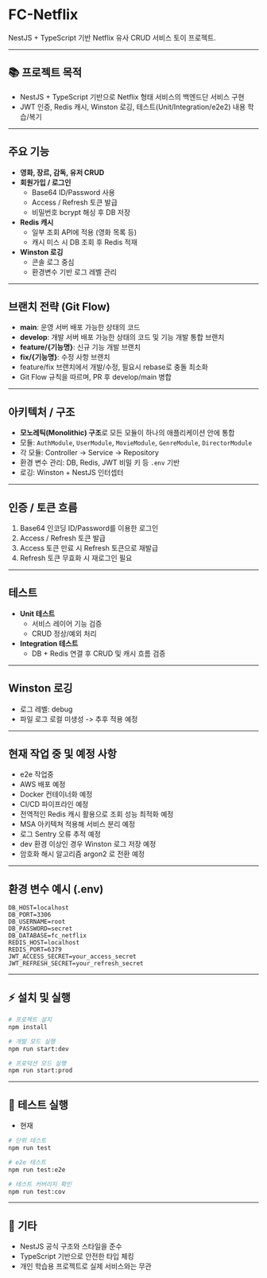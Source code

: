 # FC-Netflix

NestJS + TypeScript 기반 Netflix 유사 CRUD 서비스 토이 프로젝트.  

---

## 📚 프로젝트 목적
- NestJS + TypeScript 기반으로 Netflix 형태 서비스의 백엔드단 서비스 구현
- JWT 인증, Redis 캐시, Winston 로깅, 테스트(Unit/Integration/e2e2) 내용 학습/복기

---

## 주요 기능
- **영화, 장르, 감독, 유저 CRUD**
- **회원가입 / 로그인**
    - Base64 ID/Password 사용
    - Access / Refresh 토큰 발급
    - 비밀번호 bcrypt 해싱 후 DB 저장
- **Redis 캐시**
    - 일부 조회 API에 적용 (영화 목록 등)
    - 캐시 미스 시 DB 조회 후 Redis 적재
- **Winston 로깅**
    - 콘솔 로그 중심
    - 환경변수 기반 로그 레벨 관리

---

## 브랜치 전략 (Git Flow)
- **main**: 운영 서버 배포 가능한 상태의 코드
- **develop**: 개발 서버 배포 가능한 상태의 코드 및 기능 개발 통합 브랜치
- **feature/{기능명}**: 신규 기능 개발 브랜치
- **fix/{기능명}**: 수정 사항 브랜치
- feature/fix 브랜치에서 개발/수정, 필요시 rebase로 충돌 최소화
- Git Flow 규칙을 따르며, PR 후 develop/main 병합

---

## 아키텍처 / 구조
- **모노레틱(Monolithic) 구조**로 모든 모듈이 하나의 애플리케이션 안에 통합
- 모듈: `AuthModule`, `UserModule`, `MovieModule`, `GenreModule`, `DirectorModule`
- 각 모듈: Controller → Service → Repository
- 환경 변수 관리: DB, Redis, JWT 비밀 키 등 `.env` 기반
- 로깅: Winston + NestJS 인터셉터

---

## 인증 / 토큰 흐름
1. Base64 인코딩 ID/Password를 이용한 로그인
2. Access / Refresh 토큰 발급
3. Access 토큰 만료 시 Refresh 토큰으로 재발급
4. Refresh 토큰 무효화 시 재로그인 필요

---

## 테스트
- **Unit 테스트**
    - 서비스 레이어 기능 검증
    - CRUD 정상/예외 처리
- **Integration 테스트**
    - DB + Redis 연결 후 CRUD 및 캐시 흐름 검증

---

## Winston 로깅
- 로그 레벨: debug
- 파일 로그 로컬 미생성 -> 추후 적용 예정

---

## 현재 작업 중 및 예정 사항
- e2e 작업중
- AWS 배포 예정
- Docker 컨테이너화 예정
- CI/CD 파이프라인 예정
- 전역적인 Redis 캐시 활용으로 조회 성능 최적화 예정
- MSA 아키텍쳐 적용해 서비스 분리 예정
- 로그 Sentry 오류 추적 예정
- dev 환경 이상인 경우 Winston 로그 저장 예정
- 암호화 해시 알고리즘 argon2 로 전환 예정

---

## 환경 변수 예시 (.env)
```env
DB_HOST=localhost
DB_PORT=3306
DB_USERNAME=root
DB_PASSWORD=secret
DB_DATABASE=fc_netflix
REDIS_HOST=localhost
REDIS_PORT=6379
JWT_ACCESS_SECRET=your_access_secret
JWT_REFRESH_SECRET=your_refresh_secret
```

---

## ⚡ 설치 및 실행

```bash
# 프로젝트 설치
npm install

# 개발 모드 실행
npm run start:dev

# 프로덕션 모드 실행
npm run start:prod
```

---

## 🧪 테스트 실행
- 현재 

```bash
# 단위 테스트
npm run test

# e2e 테스트
npm run test:e2e

# 테스트 커버리지 확인
npm run test:cov
```

---

## 📝 기타

* NestJS 공식 구조와 스타일을 준수
* TypeScript 기반으로 안전한 타입 체킹
* 개인 학습용 프로젝트로 실제 서비스와는 무관
